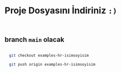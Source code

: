# Proje Dosyasını İndiriniz ` :) `

<br>

## branch `main` olacak



```bash

  git checkout examples-hr-isimsoyisim

```

```bash
  git push origin examples-hr-isimsoyisim
```
